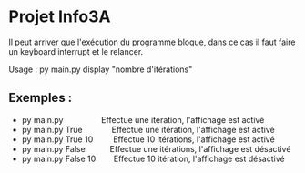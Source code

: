 # Projet Info3A

Il peut arriver que l'exécution du programme bloque, dans ce cas il faut faire un keyboard interrupt et le relancer.

Usage : py main.py display "nombre d'itérations"

## Exemples :
- py main.py                &nbsp;&nbsp;&nbsp;&nbsp;&nbsp;&nbsp;&nbsp;&nbsp;&nbsp;&nbsp;&nbsp;&nbsp;&nbsp;&nbsp;&nbsp;&nbsp;Effectue une itération, l'affichage est activé
- py main.py True           &nbsp;&nbsp;&nbsp;&nbsp;&nbsp;&nbsp;&nbsp;&nbsp;&nbsp;&nbsp;&nbsp;&nbsp;Effectue une itération, l'affichage est activé
- py main.py True 10        &nbsp;&nbsp;&nbsp;&nbsp;&nbsp;&nbsp;&nbsp;&nbsp;Effectue 10 itérations, l'affichage est activé
- py main.py False          &nbsp;&nbsp;&nbsp;&nbsp;&nbsp;&nbsp;&nbsp;&nbsp;&nbsp;&nbsp;Effectue une itérations, l'affichage est désactivé
- py main.py False 10       &nbsp;&nbsp;&nbsp;&nbsp;&nbsp;&nbsp;&nbsp;Effectue 10 itération, l'affichage est désactivé